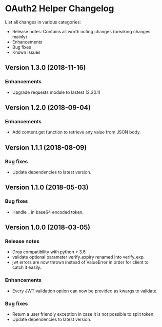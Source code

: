 # OAuth2 Helper Changelog #

List all changes in various categories:
* Release notes: Contains all worth noting changes (breaking changes mainly)
* Enhancements
* Bug fixes
* Known issues

## Version 1.3.0 (2018-11-16) ##

### Enhancements ###
- Upgrade requests module to lastest (2.20.1)

## Version 1.2.0 (2018-09-04) ##

### Enhancements ###

- Add content.get function to retrieve any value from JSON body.

## Version 1.1.1 (2018-08-09) ##

### Bug fixes ###

- Update dependencies to latest version.

## Version 1.1.0 (2018-05-03) ##

### Bug fixes ###

- Handle _ in base64 encoded token.

## Version 1.0.0 (2018-03-05) ##

### Release notes ###

- Drop compatibility with python < 3.6.
- validate optional parameter verify_expiry renamed into verify_exp.
- jwt errors are now thrown instead of ValueError in order for client to catch it easily.

### Enhancements ###

- Every JWT validation option can now be provided as kwargs to validate.

### Bug fixes ###

- Return a user friendly exception in case it is not possible to split token.
- Update dependencies to latest version.
